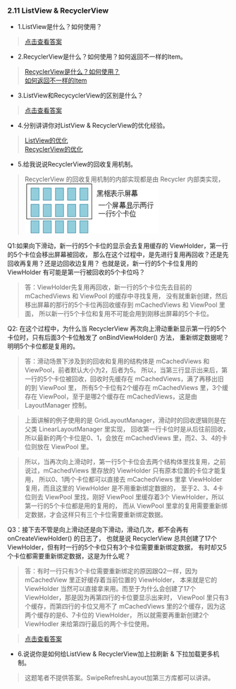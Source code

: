 ### 2.11 ListView & RecyclerView

- 1.ListView是什么？如何使用？

> [点击查看答案](https://www.cnblogs.com/s-y-j/p/6548032.html)

- 2.RecyclerView是什么？如何使用？如何返回不一样的Item。

> [RecyclerView是什么？如何使用？](https://www.cnblogs.com/shiwei-bai/p/4972039.html)  
> [如何返回不一样的Item](https://www.cnblogs.com/zhujiabin/p/7172001.html)

- 3.ListView和RecycyclerView的区别是什么？

> [点击查看答案](https://blog.csdn.net/u014497502/article/details/50917321)

- 4.分别讲讲你对ListView & RecyclerView的优化经验。

> [ListView的优化](https://www.cnblogs.com/mfmdaoyou/p/6938208.html)  
> [RecyclerView的优化](https://www.cnblogs.com/ldq2016/p/9039979.html)

- 5.给我说说RecyclerView的回收复用机制。
> RecyclerView 的回收复用机制的内部实现都是由 Recycler 内部类实现，
> ![avatar](/app/src/main/res/drawable/1.png)  

Q1:如果向下滑动，新一行的5个卡位的显示会去复用缓存的 ViewHolder，第一行的5个卡位会移出屏幕被回收，
    那么在这个过程中，是先进行复用再回收？还是先回收再复用？还是边回收边复用？
    也就是说，新一行的5个卡位复用的 ViewHolder 有可能是第一行被回收的5个卡位吗？
    
> 答：ViewHolder先复用再回收，新一行的5个卡位先去目前的 mCachedViews 和 ViewPool 的缓存中寻找复用，
      没有就重新创建，然后移出屏幕的那行的5个卡位再回收缓存到 mCachedViews 和 ViewPool 里面，
      所以新一行5个卡位和复用不可能会用到刚移出屏幕的5个卡位。

Q2: 在这个过程中，为什么当 RecyclerView 再次向上滑动重新显示第一行的5个卡位时，只有后面3个卡位触发了 onBindViewHolder() 方法，
    重新绑定数据呢？明明5个卡位都是复用的。
 
> 答：滑动场景下涉及到的回收和复用的结构体是 mCachedViews 和 ViewPool，前者默认大小为2，后者为5。
      所以，当第三行显示出来后，第一行的5个卡位被回收，回收时先缓存在 mCachedViews，满了再移出旧的到 ViewPool 里，
      所有5个卡位有2个缓存在 mCachedViews 里，3个缓存在 ViewPool，至于是哪2个缓存在 mCachedViews，这是由 LayoutManager 控制。
      
>    上面讲解的例子使用的是 GridLayoutManager，滑动时的回收逻辑则是在父类 LinearLayoutManager 里实现，
     回收第一行卡位时是从后往前回收，所以最新的两个卡位是0、1，会放在 mCachedViews 里，而2、3、4的卡位则放在 ViewPool 里。

>    所以，当再次向上滑动时，第一行5个卡位会去两个结构体里找复用，之前说过，mCachedViews 里存放的 ViewHolder 只有原本位置的卡位才能复用，
     所以0、1两个卡位都可以直接去 mCachedViews 里拿 ViewHolder 复用，而且这里的 ViewHolder 是不用重新绑定数据的，
     至于2、3、4卡位则去 ViewPool 里找，刚好 ViewPool 里缓存着3个 ViewHolder，所以第一行的5个卡位都是用的复用的，
     而从 ViewPool 里拿的复用需要重新绑定数据，才会这样只有三个卡位需要重新绑定数据。
     
Q3：接下去不管是向上滑动还是向下滑动，滑动几次，都不会再有 onCreateViewHolder() 的日志了，
    也就是说 RecyclerView 总共创建了17个 ViewHolder，但有时一行的5个卡位只有3个卡位需要重新绑定数据，
    有时却又5个卡位都需要重新绑定数据，这是为什么呢？
> 答：有时一行只有3个卡位需要重新绑定的原因跟Q2一样，因为 mCachedView 里正好缓存着当前位置的 ViewHolder，
    本来就是它的 ViewHolder 当然可以直接拿来用。而至于为什么会创建了17个 ViewHolder，那是因为再第四行的卡位要显示出来时，
    ViewPool 里只有3个缓存，而第四行的卡位又用不了 mCachedViews 里的2个缓存，因为这两个缓存的是6、7卡位的 ViewHolder，
    所以就需要再重新创建2个 ViewHodler 来给第四行最后的两个卡位使用。


> [点击查看答案](https://www.cnblogs.com/dasusu/p/7746946.html)

- 6.说说你是如何给ListView & RecyclerView加上拉刷新 & 下拉加载更多机制。

> 这题笔者不提供答案。SwipeRefreshLayout加第三方库都可以讲讲。